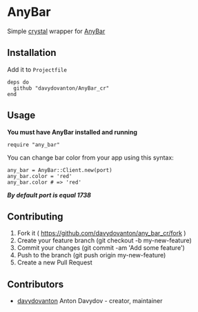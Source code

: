 # AnyBar
Simple [crystal](http://crystal-lang.org) wrapper for [AnyBar](https://github.com/tonsky/AnyBar)

## Installation
Add it to `Projectfile`
``` crystal
deps do
  github "davydovanton/AnyBar_cr"
end
```

## Usage
**You must have AnyBar installed and running**
``` crystal
require "any_bar"
```

You can change bar color from your app using this syntax:
``` crystal
any_bar = AnyBar::Client.new(port)
any_bar.color = 'red'
any_bar.color # => 'red'
```

_**By default port is equal 1738**_

## Contributing

1. Fork it ( https://github.com/davydovanton/any_bar_cr/fork )
2. Create your feature branch (git checkout -b my-new-feature)
3. Commit your changes (git commit -am 'Add some feature')
4. Push to the branch (git push origin my-new-feature)
5. Create a new Pull Request

## Contributors

- [davydovanton](https://github.com/davydovanton) Anton Davydov - creator, maintainer
